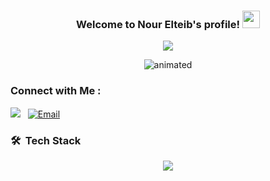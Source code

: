 <h3 align="center">
  Welcome to Nour Elteib's profile!
  <img src="https://media.giphy.com/media/hvRJCLFzcasrR4ia7z/giphy.gif" width="28">
</h3>

<!-- Typing SVG by DenverCoder1 - https://github.com/DenverCoder1/readme-typing-svg -->
<p align="center">
<a href="https://github.com/DenverCoder1/readme-typing-svg">
  <img src="https://readme-typing-svg.herokuapp.com/?lines=Front-end%20web%20developer;Building%20responsive%20websites&font=Fira%20Code&center=true&width=440&height=45&color=f75c7e&vCenter=true&size=22">
</a>


</p> 


<p align="center">
  <img src="https://cubeinfotech.com/wp-content/uploads/2023/05/Artificial-Intelligence-in-Web-Development.gif" alt="animated" />
</p>


### Connect with Me :

<a href="https://www.linkedin.com/in/nour-eltieb-539304264/" target="_blank"><img src="https://img.shields.io/badge/Nour%20Eltieb-0077B5?style=for-the-badge&logo=Linkedin&logoColor=white"/></a>&nbsp;&nbsp;
<a href="mailto:nourhan24803@gmail.com">
  <img src="https://img.shields.io/badge/Email-D14836?style=for-the-badge&logo=gmail&logoColor=white" alt="Email"/>
</a>


### 🛠 &nbsp;Tech Stack
<p align="center">
  <img src="https://skillicons.dev/icons?i=html,css,js,bootstrap,tailwind,react,cpp,python,mysql,git,github" />
</p>

